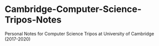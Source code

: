 # Cambridge-Computer-Science-Tripos-Notes
Personal Notes for Computer Science Tripos at University of Cambridge (2017-2020)
